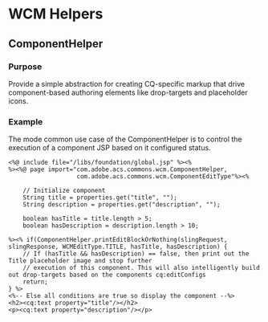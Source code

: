 # WCM Helpers

## ComponentHelper

### Purpose

Provide a simple abstraction for creating CQ-specific markup that drive component-based authoring elements like drop-targets and placeholder icons.

### Example

The mode common use case of the ComponentHelper is to control the execution of a component JSP based on it configured status.

    <%@ include file="/libs/foundation/global.jsp" %><%
    %><%@ page import="com.adobe.acs.commons.wcm.ComponentHelper,
                       com.adobe.acs.commons.wcm.ComponentEditType"%><%

        // Initialize component
        String title = properties.get("title", "");
        String description = properties.get("description", "");

        boolean hasTitle = title.length > 5;
        boolean hasDescription = description.length > 10;

    %><% if(ComponentHelper.printEditBlockOrNothing(slingRequest, slingResponse, WCMEditType.TITLE, hasTitle, hasDescription) {
        // If (hasTitle && hasDescription) == false, then print out the Title placeholder image and stop further
        // execution of this component. This will also intelligently build out drop-targets based on the components cq:editConfigs
        return;
    } %>
    <%-- Else all conditions are true so display the component --%>
    <h2><cq:text property="title"/></h2>
    <p><cq:text property="description"/></p>



